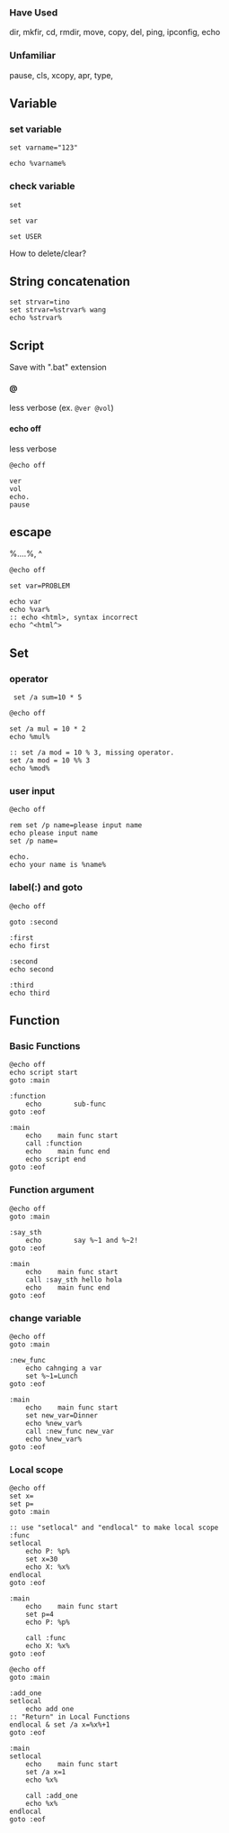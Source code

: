 ### Have Used

dir, mkfir, cd, rmdir, move, copy, del, ping, ipconfig, echo

### Unfamiliar

pause, cls, xcopy, apr, type, 


## Variable

### set variable

`set varname="123"`

`echo %varname%`

### check variable

`set`

`set var`

`set USER`

How to delete/clear?

## String concatenation

```
set strvar=tino 
set strvar=%strvar% wang
echo %strvar%
```

## Script

Save with ".bat" extension 

#### @ 

less verbose (ex. `@ver @vol`)

#### echo off

less verbose

```
@echo off

ver
vol 
echo.
pause
```

## escape

%....%, ^

```
@echo off

set var=PROBLEM

echo var
echo %var%
:: echo <html>, syntax incorrect
echo ^<html^>
```

## Set

### operator

` set /a sum=10 * 5`

```
@echo off

set /a mul = 10 * 2
echo %mul%

:: set /a mod = 10 % 3, missing operator.
set /a mod = 10 %% 3
echo %mod%
```

### user input

```
@echo off

rem set /p name=please input name
echo please input name
set /p name=

echo.
echo your name is %name%
```

### label(:) and goto

```
@echo off

goto :second

:first
echo first

:second
echo second

:third
echo third
```

## Function

### Basic Functions

```
@echo off
echo script start
goto :main

:function
	echo 		sub-func
goto :eof

:main
	echo 	main func start
	call :function
	echo 	main func end
	echo script end
goto :eof
```

### Function argument

```
@echo off
goto :main

:say_sth 
	echo 		say %~1 and %~2!
goto :eof

:main
	echo 	main func start
	call :say_sth hello hola
	echo 	main func end
goto :eof
```

### change variable

```
@echo off
goto :main

:new_func
	echo cahnging a var
	set %~1=Lunch
goto :eof

:main
	echo 	main func start
	set new_var=Dinner
	echo %new_var% 
	call :new_func new_var
	echo %new_var%
goto :eof
```

### Local scope

```
@echo off
set x=
set p=
goto :main

:: use "setlocal" and "endlocal" to make local scope 
:func
setlocal 
	echo P: %p%
	set x=30
	echo X: %x%
endlocal
goto :eof

:main
	echo 	main func start
	set p=4
	echo P: %p%
	
	call :func 
	echo X: %x%	
goto :eof
```

```
@echo off
goto :main

:add_one
setlocal
	echo add one
:: "Return" in Local Functions
endlocal & set /a x=%x%+1
goto :eof

:main
setlocal
	echo 	main func start
	set /a x=1
	echo %x%

	call :add_one 
	echo %x%
endlocal
goto :eof
```
